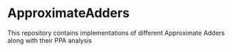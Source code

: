 # ApproximateAdders
This repository contains implementations of different Approximate Adders along with their PPA analysis
